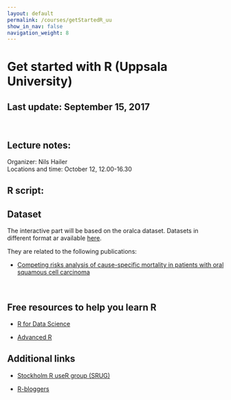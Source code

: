 ```yaml
---
layout: default
permalink: /courses/getStartedR_uu
show_in_nav: false
navigation_weight: 8
---
```


Get started with R (Uppsala University)
========

## Last update: September 15, 2017


<br>

## Lecture notes:


Organizer: Nils Hailer  
Locations and time: October 12, 12.00-16.30  



## R script:


## Dataset

The interactive part will be based on the oralca dataset. 
Datasets in different format ar available [here](http://alecri.github.io/data/).

They are related to the following publications:

- [Competing risks analysis of cause-specific mortality in patients with
   oral squamous cell carcinoma](http://www.stats4life.se/docs/comp_risk.pdf)


<br>

## Free resources to help you learn R

- [R for Data Science](http://r4ds.had.co.nz/)

- [Advanced R](http://adv-r.had.co.nz/)


## Additional links

- [Stockholm R useR group (SRUG)](http://www.meetup.com/StockholmR/)

- [R-bloggers](https://www.r-bloggers.com/)
